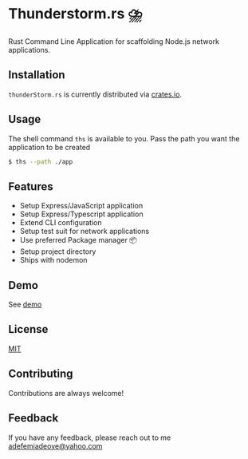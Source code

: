 # Thunderstorm.rs ⛈️

Rust Command Line Application for scaffolding Node.js network applications.

## Installation

`thunderStorm.rs` is currently distributed via [crates.io](https://crates.io/crates/ths).

## Usage

The shell command `ths` is available to you. Pass the path you want the application to be created

```bash
$ ths --path ./app
```

## Features

- Setup Express/JavaScript application
- Setup Express/Typescript application
- Extend CLI configuration
- Setup test suit for network applications
- Use preferred Package manager 📦
- Setup project directory
- Ships with nodemon

## Demo

See [demo](https://drive.google.com/file/d/1LqYHp0EntYtOJHjbrEdBuWwo87BUqYXG/view?usp=drivesdk)

## License

[MIT](https://choosealicense.com/licenses/mit/)

## Contributing

Contributions are always welcome!

## Feedback

If you have any feedback, please reach out to me <a herf="mailto:adefemiadeoye@yahoo.com">adefemiadeoye@yahoo.com</a>
